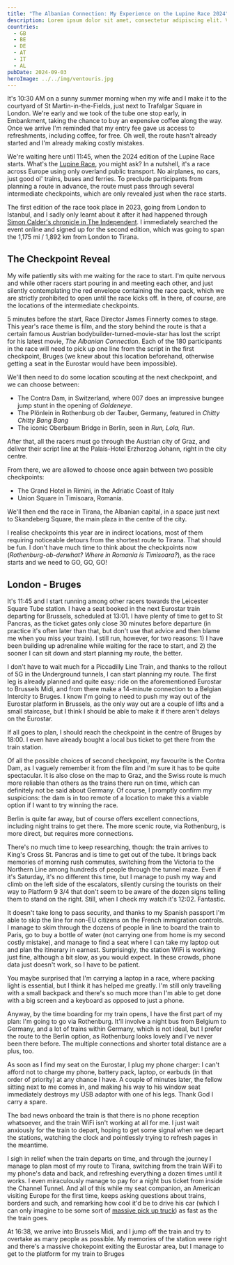 ```yaml
---
title: "The Albanian Connection: My Experience on the Lupine Race 2024"
description: Lorem ipsum dolor sit amet, consectetur adipiscing elit. Vestibulum facilisis molestie commodo. Curabitur ornare maximus tortor a venenatis. Suspendisse a nibh laoreet justo interdum sollicitudin.
countries:
  - GB
  - BE
  - DE
  - AT
  - IT
  - AL
pubDate: 2024-09-03
heroImage: ../../img/ventouris.jpg
---
```

It's 10:30 AM on a sunny summer morning when my wife and I make it to the courtyard of St Martin-in-the-Fields, just next to Trafalgar Square in London. We're early and we took of the tube one stop early, in Embankment, taking the chance to buy an expensive coffee along the way. Once we arrive I'm reminded that my entry fee gave us access to refreshments, including coffee, for free. Oh well, the route hasn't already started and I'm already making costly mistakes.

We're waiting here until 11:45, when the 2024 edition of the Lupine Race starts. What's the [Lupine Race](https://www.lupine.co.uk/race/), you might ask? In a nutshell, it's a race across Europe using only overland public transport. No airplanes, no cars, just good ol' trains, buses and ferries. To preclude participants from planning a route in advance, the route must pass through several intermediate checkpoints, which are only revealed just when the race starts.

The first edition of the race took place in 2023, going from London to Istanbul, and I sadly only learnt about it after it had happened through [Simon Calder's chronicle in The Independent](https://www.independent.co.uk/travel/news-and-advice/race-europe-london-istanbul-public-transport-b2391611.html). I immediately searched the event online and signed up for the second edition, which was going to span the 1,175 mi / 1,892 km from London to Tirana.

## The Checkpoint Reveal
My wife patiently sits with me waiting for the race to start. I'm quite nervous and while other racers start pouring in and meeting each other, and just silently contemplating the red envelope containing the race pack, which we are strictly prohibited to open until the race kicks off. In there, of course, are the locations of the intermediate checkpoints.

5 minutes before the start, Race Director James Finnerty comes to stage. This year's race theme is film, and the story behind the route is that a certain famous Austrian bodybuilder-turned-movie-star has lost the script for his latest movie, _The Albanian Connection_. Each of the 180 participants in the race will need to pick up one line from the script in the first checkpoint, Bruges (we knew about this location beforehand, otherwise getting a seat in the Eurostar would have been impossible). 

We'll then need to do some location scouting at the next checkpoint, and we can choose between:
* The Contra Dam, in Switzerland, where 007 does an impressive bungee jump stunt in the opening of _Goldeneye_.
* The Plönlein in Rothenburg ob der Tauber, Germany, featured in _Chitty Chitty Bang Bang_
* The iconic Oberbaum Bridge in Berlin, seen in _Run, Lola, Run_.

After that, all the racers must go through the Austrian city of Graz, and deliver their script line at the Palais-Hotel Erzherzog Johann, right in the city centre.

From there, we are allowed to choose once again between two possible checkpoints:
* The Grand Hotel in Rimini, in the Adriatic Coast of Italy
* Union Square in Timisoara, Romania.

We'll then end the race in Tirana, the Albanian capital, in a space just next to Skandeberg Square, the main plaza in the centre of the city.

I realise checkpoints this year are in indirect locations, most of them requiring noticeable detours from the shortest route to Tirana. That should be fun. I don't have much time to think about the checkpoints now (_Rothenburg-ob-derwhat? Where in Romania is Timisoara?_), as the race starts and we need to GO, GO, GO!

## London - Bruges
It's 11:45 and I start running among other racers towards the Leicester Square Tube station. I have a seat booked in the next Eurostar train departing for Brussels, scheduled at 13:01. I have plenty of time to get to St Pancras, as the ticket gates only close 30 minutes before departure (in practice it's often later than that, but don't use that advice and then blame me when you miss your train). I still run, however, for two reasons: 1) I have been building up adrenaline while waiting for the race to start, and 2) the sooner I can sit down and start planning my route, the better.

I don't have to wait much for a Piccadilly Line Train, and thanks to the rollout of 5G in the Underground tunnels, I can start planning my route. The first leg is already planned and quite easy: ride on the aforementioned Eurostar to Brussels Midi, and from there make a 14-minute connection to a Belgian Intercity to Bruges. I know I'm going to need to push my way out of the Eurostar platform in Brussels, as the only way out are a couple of lifts and a small staircase, but I think I should be able to make it if there aren't delays on the Eurostar.

If all goes to plan, I should reach the checkpoint in the centre of Bruges by 18:00. I even have already bought a local bus ticket to get there from the train station.

Of all the possible choices of second checkpoint, my favourite is the Contra Dam, as I vaguely remember it from the film and I'm sure it has to be quite spectacular. It is also close on the map to Graz, and the Swiss route is much more reliable than others as the trains there run on time, which can definitely not be said about Germany. Of course, I promptly confirm my suspicions: the dam is in too remote of a location to make this a viable option if I want to try winning the race.

Berlin is quite far away, but of course offers excellent connections, including night trains to get there. The more scenic route, via Rothenburg, is more direct, but requires more connections.

There's no much time to keep researching, though: the train arrives to King's Cross St. Pancras and is time to get out of the tube. It brings back memories of morning rush commutes, switching from the Victoria to the Northern Line among hundreds of people through the tunnel maze. Even if it's Saturday, it's no different this time, but I manage to push my way and climb on the left side of the escalators, silently cursing the tourists on their way to Platform 9 3/4 that don't seem to be aware of the dozen signs telling them to stand on the right. Still, when I check my watch it's 12:02. Fantastic.

It doesn't take long to pass security, and thanks to my Spanish passport I'm able to skip the line for non-EU citizens on the French immigration controls. I manage to skim through the dozens of people in line to board the train to Paris, go to buy a bottle of water (not carrying one from home is my second costly mistake), and manage to find a seat where I can take my laptop out and plan the itinerary in earnest. Surprisingly, the station WiFi is working just fine, although a bit slow, as you would expect. In these crowds, phone data just doesn't work, so I have to be patient.

You maybe surprised that I'm carrying a laptop in a race, where packing light is essential, but I think it has helped me greatly. I'm still only travelling with a small backpack and there's so much more than I'm able to get done with a big screen and a keyboard as opposed to just a phone.

Anyway, by the time boarding for my train opens, I have the first part of my plan: I'm going to go via Rothenburg. It'll involve a night bus from Belgium to Germany, and a lot of trains within Germany, which is not ideal, but I prefer the route to the Berlin option, as Rothenburg looks lovely and I've never been there before. The multiple connections and shorter total distance are a plus, too.

As soon as I find my seat on the Eurostar, I plug my phone charger: I can't afford not to charge my phone, battery pack, laptop, or earbuds (in that order of priority) at any chance I have. A couple of minutes later, the fellow sitting next to me comes in, and making his way to his window seat immediately destroys my USB adaptor with one of his legs. Thank God I carry a spare.

The bad news onboard the train is that there is no phone reception whatsoever, and the train WiFi isn't working at all for me. I just wait anxiously for the train to depart, hoping to get some signal when we depart the stations, watching the clock and pointlessly trying to refresh pages in the meantime.

I sigh in relief when the train departs on time, and through the journey I manage to plan most of my route to Tirana, switching from the train WiFi to my phone's data and back, and refreshing everything a dozen times until it works. I even miraculously manage to pay for a night bus ticket from inside the Channel Tunnel. And all of this while my seat companion, an American visiting Europe for the first time, keeps asking questions about trains, borders and such, and remarking how cool it'd be to drive his car (which I can only imagine to be some sort of [massive pick up truck](https://www.youtube.com/watch?v=8nZh7A7qTPo)) as fast as the the train goes.

At 16:38, we arrive into Brussels Midi, and I jump off the train and try to overtake as many people as possible. My memories of the station were right and there's a massive chokepoint exiting the Eurostar area, but I manage to get to the platform for my train to Bruges 
